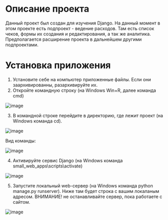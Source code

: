 # Описание проекта
Данный проект был создан для изучения Django. На данный момент в этом проекте есть подпроект - ведение расходов. 
Там есть список чеков, формы их создания и редактирования, а так же аналитика. Предполагается расширение проекта в дальнейшем другими подпроектами.

# Установка приложения
1. Установите себе на компьютер приложенные файлы. Если они заархивированны, разархивируйте их.
2. Откройте командную строку (на Windows Win+R, далее команда cmd)

![image](https://github.com/IvanovaAlina/Small_web_apps_Django/assets/22053336/9cd04143-1cde-4bf4-90cd-8f9647589a1d)

3. В командной строке перейдите в директорию, где лежит проект (на Windows команда cd).

![image](https://github.com/IvanovaAlina/Service_Salary/assets/22053336/c0ec01e3-55e3-43d2-8091-e9cd79846fd8)

Вид команды:

![image](https://github.com/IvanovaAlina/Service_Salary/assets/22053336/9e1cb769-3eb0-44bb-acd6-435372596fe2)

4. Активируйте сервис Django (на Windows команда small_web_apps\scripts\activate)

![image](https://github.com/IvanovaAlina/Small_web_apps_Django/assets/22053336/e7bd5573-61b9-45bf-bb9c-e5648c64f50a)

5. Запустите локальный web-сервер (на Windows команда python manage.py runserver). Ниже там будет строка с вашим локаланым адресом. ВНИМАНИЕ! не останавливайте сервер, пока работаете с сайтом.

![image](https://github.com/IvanovaAlina/Small_web_apps_Django/assets/22053336/0a9672e0-52a7-4c1b-adef-1d3491b3832a)
